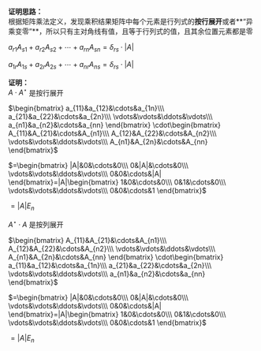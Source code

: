 **证明思路：**    
根据矩阵乘法定义，发现乘积结果矩阵中每个元素是行列式的**按行展开**或者**“异乘变零”**，所以只有主对角线有值，且等于行列式的值，且其余位置元素都是零    
    
 $a_{r1}A_{s1}+a_{r2}A_{s2}+\cdots+a_{rn}A_{sn}=\delta_{rs}\cdot|A|$     
    
 $a_{1r}A_{1s}+a_{2r}A_{2s}+\cdots+a_{nr}A_{ns}=\delta_{rs}\cdot|A|$     
    
**证明：**    
 $A\cdot A^\star$ 是按行展开    
    
 $\begin{bmatrix}    
a_{11}&a_{12}&\cdots&a_{1n}\\\     
a_{21}&a_{22}&\cdots&a_{2n}\\\     
\vdots&\vdots&\ddots&\vdots\\\     
a_{n1}&a_{n2}&\cdots&a_{nn}    
\end{bmatrix}    
\cdot\begin{bmatrix}    
A_{11}&A_{21}&\cdots&A_{n1}\\\     
A_{12}&A_{22}&\cdots&A_{n2}\\\     
\vdots&\vdots&\ddots&\vdots\\\     
A_{n1}&A_{2n}&\cdots&A_{nn}    
\end{bmatrix}$     
    
 $=\begin{bmatrix}    
|A|&0&\cdots&0\\\     
0&|A|&\cdots&0\\\     
\vdots&\vdots&\ddots&\vdots\\\     
0&0&\cdots&|A|    
\end{bmatrix}=|A|\begin{bmatrix}    
1&0&\cdots&0\\\     
0&1&\cdots&0\\\     
\vdots&\vdots&\ddots&\vdots\\\     
0&0&\cdots&1    
\end{bmatrix}$     
    
 $=|A|E_n$     
    
 $A^\star\cdot A$ 是按列展开    
    
 $\begin{bmatrix}    
A_{11}&A_{21}&\cdots&A_{n1}\\\     
A_{12}&A_{22}&\cdots&A_{n2}\\\     
\vdots&\vdots&\ddots&\vdots\\\     
A_{n1}&A_{2n}&\cdots&A_{nn}    
\end{bmatrix}    
\cdot\begin{bmatrix}    
a_{11}&a_{12}&\cdots&a_{1n}\\\     
a_{21}&a_{22}&\cdots&a_{2n}\\\     
\vdots&\vdots&\ddots&\vdots\\\     
a_{n1}&a_{n2}&\cdots&a_{nn}    
\end{bmatrix}$     
    
 $=\begin{bmatrix}    
|A|&0&\cdots&0\\\     
0&|A|&\cdots&0\\\     
\vdots&\vdots&\ddots&\vdots\\\     
0&0&\cdots&|A|    
\end{bmatrix}=|A|\begin{bmatrix}    
1&0&\cdots&0\\\     
0&1&\cdots&0\\\     
\vdots&\vdots&\ddots&\vdots\\\     
0&0&\cdots&1    
\end{bmatrix}$     
    
 $=|A|E_n$     
